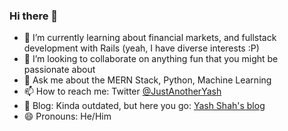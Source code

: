 ### Hi there 👋

- 🌱 I’m currently learning about financial markets, and fullstack development with Rails (yeah, I have diverse interests :P)
- 👯 I’m looking to collaborate on anything fun that you might be passionate about
- 💬 Ask me about the MERN Stack, Python, Machine Learning
- 📫 How to reach me: Twitter [@JustAnotherYash](https://twitter.com/JustAnotherYash)
- 📖 Blog: Kinda outdated, but here you go: [Yash Shah's blog](https://yashshah1.github.io/blog/)
- 😄 Pronouns: He/Him
